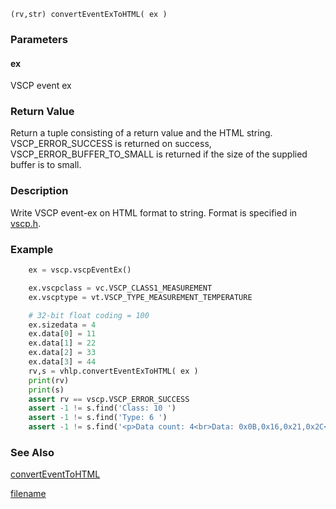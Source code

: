 

```clike
(rv,str) convertEventExToHTML( ex )
```

### Parameters

#### ex
VSCP event ex


### Return Value
Return a tuple consisting of a return value and the HTML string. VSCP_ERROR_SUCCESS is returned on success, VSCP_ERROR_BUFFER_TO_SMALL is returned if the size of the supplied buffer is to small. 

### Description
Write VSCP event-ex on HTML format to string. Format is specified in [vscp.h](https://github.com/grodansparadis/vscp/blob/master/src/vscp/common/vscp.h). 


### Example

```python
    ex = vscp.vscpEventEx()

    ex.vscpclass = vc.VSCP_CLASS1_MEASUREMENT
    ex.vscptype = vt.VSCP_TYPE_MEASUREMENT_TEMPERATURE

    # 32-bit float coding = 100
    ex.sizedata = 4
    ex.data[0] = 11
    ex.data[1] = 22
    ex.data[2] = 33
    ex.data[3] = 44
    rv,s = vhlp.convertEventExToHTML( ex )
    print(rv)
    print(s)
    assert rv == vscp.VSCP_ERROR_SUCCESS
    assert -1 != s.find('Class: 10 ')
    assert -1 != s.find('Type: 6 ')
    assert -1 != s.find('<p>Data count: 4<br>Data: 0x0B,0x16,0x21,0x2C<br></p>')
```

### See Also
[convertEventToHTML](converteventtohtml.md)



[filename](./bottom_copyright.md ':include')